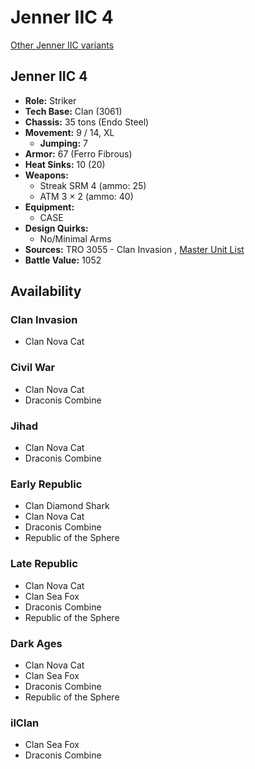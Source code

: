 # Jenner IIC 4 

[Other Jenner IIC variants](../jenner_iic.md) 

## Jenner IIC 4 

- **Role:** Striker 
- **Tech Base:** Clan (3061) 
- **Chassis:** 35 tons (Endo Steel) 
- **Movement:** 9 / 14, XL 
  - **Jumping:** 7 
- **Armor:** 67 (Ferro Fibrous) 
- **Heat Sinks:** 10 (20) 
- **Weapons:** 
  - Streak SRM 4 (ammo: 25) 
  - ATM 3 × 2 (ammo: 40) 
- **Equipment:** 
  - CASE 
- **Design Quirks:** 
  - No/Minimal Arms 
- **Sources:** TRO 3055 - Clan Invasion , [Master Unit List](http://masterunitlist.info/Unit/Details/1701) 
- **Battle Value:** 1052 

## Availability 

### Clan Invasion 

- Clan Nova Cat 

### Civil War 

- Clan Nova Cat 
- Draconis Combine 

### Jihad 

- Clan Nova Cat 
- Draconis Combine 

### Early Republic 

- Clan Diamond Shark 
- Clan Nova Cat 
- Draconis Combine 
- Republic of the Sphere 

### Late Republic 

- Clan Nova Cat 
- Clan Sea Fox 
- Draconis Combine 
- Republic of the Sphere 

### Dark Ages 

- Clan Nova Cat 
- Clan Sea Fox 
- Draconis Combine 
- Republic of the Sphere 

### ilClan 

- Clan Sea Fox 
- Draconis Combine 


